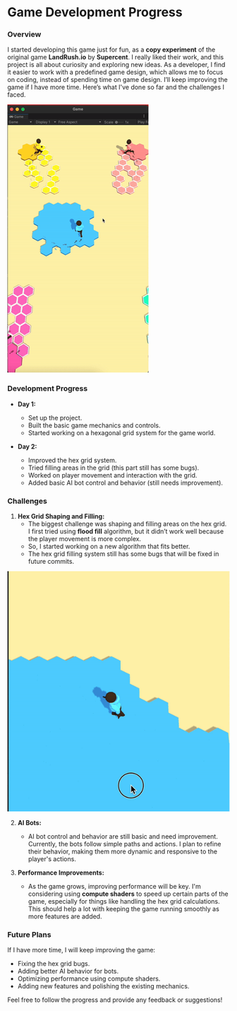 # Game Development Progress

### Overview
I started developing this game just for fun, as a **copy experiment** of the original game **LandRush.io** by **Supercent**. I really liked their work, and this project is all about curiosity and exploring new ideas. As a developer, I find it easier to work with a predefined game design, which allows me to focus on coding, instead of spending time on game design. I’ll keep improving the game if I have more time.
Here’s what I've done so far and the challenges I faced.


![GamePlay](./gameplay.gif)

### Development Progress
- **Day 1:**
  - Set up the project.
  - Built the basic game mechanics and controls.
  - Started working on a hexagonal grid system for the game world.
  
- **Day 2:**
  - Improved the hex grid system.
  - Tried filling areas in the grid (this part still has some bugs).
  - Worked on player movement and interaction with the grid.
  - Added basic AI bot control and behavior (still needs improvement).

### Challenges
1. **Hex Grid Shaping and Filling:**
   - The biggest challenge was shaping and filling areas on the hex grid. I first tried using **flood fill** algorithm, but it didn’t work well because the player movement is more complex.
   - So, I started working on a new algorithm that fits better.
   - The hex grid filling system still has some bugs that will be fixed in future commits.
  
![Fill Algorithm Debug](./fill_algo.gif)


2. **AI Bots:**
   - AI bot control and behavior are still basic and need improvement. Currently, the bots follow simple paths and actions. I plan to refine their behavior, making them more dynamic and responsive to the player's actions.

3. **Performance Improvements:**
   - As the game grows, improving performance will be key. I'm considering using **compute shaders** to speed up certain parts of the game, especially for things like handling the hex grid calculations. This should help a lot with keeping the game running smoothly as more features are added.

### Future Plans
If I have more time, I will keep improving the game:
- Fixing the hex grid bugs.
- Adding better AI behavior for bots.
- Optimizing performance using compute shaders.
- Adding new features and polishing the existing mechanics.

Feel free to follow the progress and provide any feedback or suggestions!

